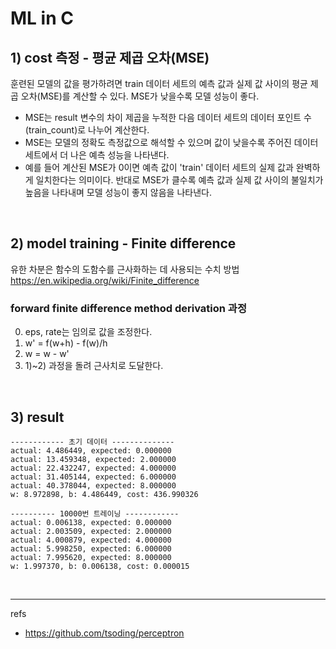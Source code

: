 # ML in C
## 1) cost 측정 - 평균 제곱 오차(MSE)
훈련된 모델의 값을 평가하려면 train 데이터 세트의 예측 값과 실제 값 사이의 평균 제곱 오차(MSE)를 계산할 수 있다. MSE가 낮을수록 모델 성능이 좋다.
- MSE는 result 변수의 차이 제곱을 누적한 다음 데이터 세트의 데이터 포인트 수(train_count)로 나누어 계산한다.
- MSE는 모델의 정확도 측정값으로 해석할 수 있으며 값이 낮을수록 주어진 데이터 세트에서 더 나은 예측 성능을 나타낸다.
- 예를 들어 계산된 MSE가 0이면 예측 값이 'train' 데이터 세트의 실제 값과 완벽하게 일치한다는 의미이다. 반대로 MSE가 클수록 예측 값과 실제 값 사이의 불일치가 높음을 나타내며 모델 성능이 좋지 않음을 나타낸다.


</br>

## 2) model training - Finite difference
유한 차분은 함수의 도함수를 근사화하는 데 사용되는 수치 방법 
https://en.wikipedia.org/wiki/Finite_difference

### forward finite difference method derivation 과정
0. eps, rate는 임의로 값을 조정한다.
1. w' = f(w+h) - f(w)/h 
2. w = w - w'
3. 1)~2) 과정을 돌려 근사치로 도달한다.

</br>

## 3) result 

``` 
------------ 초기 데이터 --------------
actual: 4.486449, expected: 0.000000
actual: 13.459348, expected: 2.000000
actual: 22.432247, expected: 4.000000
actual: 31.405144, expected: 6.000000
actual: 40.378044, expected: 8.000000
w: 8.972898, b: 4.486449, cost: 436.990326

---------- 10000번 트레이닝 ------------
actual: 0.006138, expected: 0.000000
actual: 2.003509, expected: 2.000000
actual: 4.000879, expected: 4.000000
actual: 5.998250, expected: 6.000000
actual: 7.995620, expected: 8.000000
w: 1.997370, b: 0.006138, cost: 0.000015
```

</br>

---
refs 
- https://github.com/tsoding/perceptron